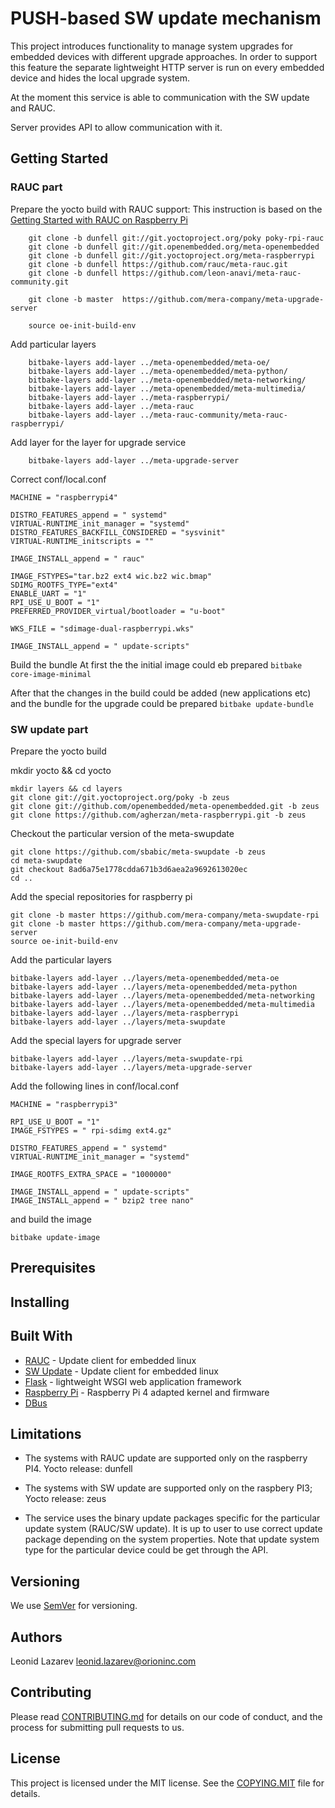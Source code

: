 # PUSH-based SW update mechanism

This project introduces functionality to manage system upgrades for embedded devices with different upgrade approaches.
In order to support this feature the separate lightweight HTTP server is run on every embedded device and hides the local upgrade system.

At the moment this service is able to communication with the SW update and RAUC.

Server provides API to allow communication with it. 

## Getting Started
### RAUC part
Prepare the yocto build with RAUC support:
This instruction is based on the [Getting Started with RAUC on Raspberry Pi ](https://www.konsulko.com/getting-started-with-rauc-on-raspberry-pi-2/)

```
	git clone -b dunfell git://git.yoctoproject.org/poky poky-rpi-rauc
	git clone -b dunfell git://git.openembedded.org/meta-openembedded
	git clone -b dunfell git://git.yoctoproject.org/meta-raspberrypi
	git clone -b dunfell https://github.com/rauc/meta-rauc.git
	git clone -b dunfell https://github.com/leon-anavi/meta-rauc-community.git
	
	git clone -b master  https://github.com/mera-company/meta-upgrade-server
	
	source oe-init-build-env
```
Add particular layers

```
	bitbake-layers add-layer ../meta-openembedded/meta-oe/
	bitbake-layers add-layer ../meta-openembedded/meta-python/
	bitbake-layers add-layer ../meta-openembedded/meta-networking/
	bitbake-layers add-layer ../meta-openembedded/meta-multimedia/
	bitbake-layers add-layer ../meta-raspberrypi/
	bitbake-layers add-layer ../meta-rauc
	bitbake-layers add-layer ../meta-rauc-community/meta-rauc-raspberrypi/
```
Add layer for the layer for upgrade service

```
	bitbake-layers add-layer ../meta-upgrade-server

```

Correct conf/local.conf 

```
MACHINE = "raspberrypi4"

DISTRO_FEATURES_append = " systemd"
VIRTUAL-RUNTIME_init_manager = "systemd"
DISTRO_FEATURES_BACKFILL_CONSIDERED = "sysvinit"
VIRTUAL-RUNTIME_initscripts = ""

IMAGE_INSTALL_append = " rauc"

IMAGE_FSTYPES="tar.bz2 ext4 wic.bz2 wic.bmap"
SDIMG_ROOTFS_TYPE="ext4"
ENABLE_UART = "1"
RPI_USE_U_BOOT = "1"
PREFERRED_PROVIDER_virtual/bootloader = "u-boot"

WKS_FILE = "sdimage-dual-raspberrypi.wks"

IMAGE_INSTALL_append = " update-scripts"
```
Build the bundle
At first the the initial image could eb prepared
```bitbake core-image-minimal```

After that the changes in the build could be added (new applications etc) and the bundle for the upgrade could be prepared
```bitbake update-bundle```

### SW update part

Prepare the yocto build

mkdir yocto && cd yocto

```
mkdir layers && cd layers
git clone git://git.yoctoproject.org/poky -b zeus
git clone git://github.com/openembedded/meta-openembedded.git -b zeus
git clone https://github.com/agherzan/meta-raspberrypi.git -b zeus

```

Checkout the particular version of the meta-swupdate

```
git clone https://github.com/sbabic/meta-swupdate -b zeus
cd meta-swupdate
git checkout 8ad6a75e1778cdda671b3d6aea2a9692613020ec
cd ..

```

Add the special repositories for raspberry pi

```
git clone -b master https://github.com/mera-company/meta-swupdate-rpi
git clone -b master https://github.com/mera-company/meta-upgrade-server
source oe-init-build-env
```
Add the particular layers

```
bitbake-layers add-layer ../layers/meta-openembedded/meta-oe
bitbake-layers add-layer ../layers/meta-openembedded/meta-python
bitbake-layers add-layer ../layers/meta-openembedded/meta-networking
bitbake-layers add-layer ../layers/meta-openembedded/meta-multimedia
bitbake-layers add-layer ../layers/meta-raspberrypi
bitbake-layers add-layer ../layers/meta-swupdate
```

Add the special layers for upgrade server

```
bitbake-layers add-layer ../layers/meta-swupdate-rpi
bitbake-layers add-layer ../layers/meta-upgrade-server
```

Add the following lines in conf/local.conf

```
MACHINE = "raspberrypi3"

RPI_USE_U_BOOT = "1"
IMAGE_FSTYPES = " rpi-sdimg ext4.gz"

DISTRO_FEATURES_append = " systemd"
VIRTUAL-RUNTIME_init_manager = "systemd"

IMAGE_ROOTFS_EXTRA_SPACE = "1000000"

IMAGE_INSTALL_append = " update-scripts"
IMAGE_INSTALL_append = " bzip2 tree nano"

```

and build the image 

```
bitbake update-image
```

## Prerequisites

## Installing

## Built With
* [RAUC](https://rauc.io) - Update client for embedded linux
* [SW Update](https://sbabic.github.io/swupdate/) - Update client for embedded linux
* [Flask](https://flask.palletsprojects.com) - lightweight WSGI web application framework
* [Raspberry Pi](https://www.raspberrypi.org) - Raspberry Pi 4 adapted kernel and firmware
* [DBus](https://www.freedesktop.org/wiki/Software/dbus/)

## Limitations
* The systems with RAUC update are supported only on the raspberry PI4. Yocto release: dunfell
* The systems with SW update are supported only on the raspbery PI3; Yocto release: zeus

* The service uses the binary update packages specific for the particular update system (RAUC/SW update).
  It is up to user to use correct update package depending on the system properties. Note that update system type for the particular device could be get through the API.

## Versioning

We use [SemVer](http://semver.org/) for versioning. 

## Authors

Leonid Lazarev <leonid.lazarev@orioninc.com>

## Contributing

Please read [CONTRIBUTING.md](CONTRIBUTING.md) for details on our code of conduct, and the process for submitting pull requests to us.

## License

This project is licensed under the MIT license. See the [COPYING.MIT](COPYING.MIT) file for details.
